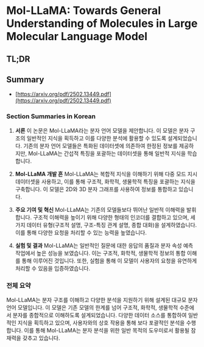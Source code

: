 # Mol-LLaMA: Towards General Understanding of Molecules in Large Molecular Language Model
## TL;DR
## Summary
- [https://arxiv.org/pdf/2502.13449.pdf](https://arxiv.org/pdf/2502.13449.pdf)

### Section Summaries in Korean

1. **서론**
   이 논문은 Mol-LLaMA라는 분자 언어 모델을 제안합니다. 이 모델은 분자 구조의 일반적인 지식을 획득하고 이를 다양한 분석에 활용할 수 있도록 설계되었습니다. 기존의 분자 언어 모델들은 특화된 데이터셋에 의존하여 한정된 정보를 제공하지만, Mol-LLaMA는 간섭적 특징을 포괄하는 데이터셋을 통해 일반적 지식을 학습합니다.

2. **Mol-LLaMA 개발 흔**
   Mol-LLaMA는 복합적 지식을 이해하기 위해 다중 모드 지시 데이터셋을 사용하고, 이를 통해 구조적, 화학적, 생물학적 특징을 포괄하는 지식을 구축합니다. 이 모델은 2D와 3D 분자 그래프를 사용하여 정보를 통합하고 있습니다.

3. **주요 기여 및 혁신**
   Mol-LLaMA는 기존의 모델들보다 뛰어난 일반적 이해력을 발휘합니다. 구조적 이해력을 높이기 위해 다양한 형태의 인코더를 결합하고 있으며, 세 가지 데이터 유형(구조적 설명, 구조-특징 관계 설명, 종합 대화)을 설계하였습니다. 이를 통해 다양한 요청을 처리할 수 있는 능력을 높였습니다.

4. **실험 및 결과**
   Mol-LLaMA는 일반적인 질문에 대한 응답의 품질과 분자 속성 예측 작업에서 높은 성능을 보였습니다. 이는 구조적, 화학적, 생물학적 정보의 통합 이해를 통해 이루어진 것입니다. 또한, 실험을 통해 이 모델이 사용자의 요청을 유연하게 처리할 수 있음을 입증하였습니다.

### 전체 요약
Mol-LLaMA는 분자 구조를 이해하고 다양한 분석을 지원하기 위해 설계된 대규모 분자 언어 모델입니다. 이 모델은 기존 모델의 한계를 넘어 구조적, 화학적, 생물학적 수준에서 분자를 종합적으로 이해하도록 설계되었습니다. 다양한 데이터 소스를 통합하여 일반적인 지식을 획득하고 있으며, 사용자와의 상호 작용을 통해 보다 포괄적인 분석을 수행합니다. 이를 통해 Mol-LLaMA는 분자 분석을 위한 일반 목적의 도우미로서 활용될 잠재력을 갖추고 있습니다.